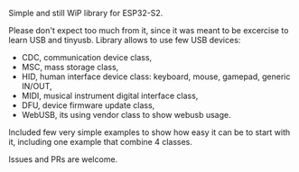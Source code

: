 Simple and still WiP library for ESP32-S2.

Please don't expect too much from it, since it was meant to be excercise to learn USB and tinyusb.
Library allows to use few USB devices:
- CDC, communication device class,
- MSC, mass storage class,
- HID, human interface device class: keyboard, mouse, gamepad, generic IN/OUT,
- MIDI, musical instrument digital interface class,
- DFU, device firmware update class,
- WebUSB, its using vendor class to show webusb usage.

Included few very simple examples to show how easy it can be to start with it, including one example that combine 4 classes.



Issues and PRs are welcome.
